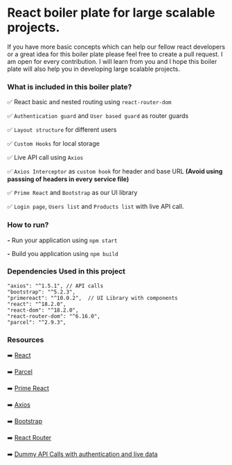 # React boiler plate for large scalable projects.

If you have more basic concepts which can help our fellow react developers or a great idea for this boiler plate please feel free to create a pull request. I am open for every contribution. I will learn from you and I hope this boiler plate will also help you in developing large scalable projects.

### What is included in this boiler plate?

✅ React basic and nested routing using `react-router-dom`

✅ `Authentication guard` and `User based guard` as router guards

✅ `Layout structure` for different users

✅ `Custom Hooks` for local storage

✅ Live API call using `Axios`

✅ `Axios Interceptor` as `custom hook` for header and base URL **(Avoid using passsing of headers in every service file)**

✅ `Prime React` and `Bootstrap` as our UI library

✅ `Login page`, `Users list` and `Products list` with live API call.

### How to run?

**-** Run your application using `npm start`

**-** Build you application using `npm build`

### Dependencies Used in this project

```
"axios": "^1.5.1", // API calls
"bootstrap": "^5.2.3",
"primereact": "^10.0.2",  // UI Library with components
"react": "^18.2.0",
"react-dom": "^18.2.0",
"react-router-dom": "^6.16.0",
"parcel": "^2.9.3",
```

### Resources

➡️ [React](https://react.dev/)

➡️ [Parcel](https://parceljs.org/)

➡️ [Prime React](https://primereact.org/)

➡️ [Axios](https://axios-http.com/docs/intro)

➡️ [Bootstrap](https://getbootstrap.com/docs/5.3/getting-started/introduction/)

➡️ [React Router](https://reactrouter.com/en/main)

➡️ [Dummy API Calls with authentication and live data](https://dummyjson.com/docs)
